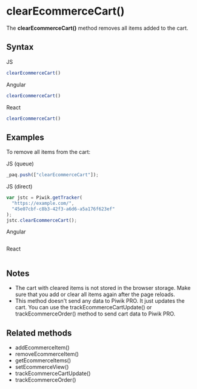 # clearEcommerceCart()

The **clearEcommerceCart()** method removes all items added to the cart.

## Syntax

<div class="tabs">

<div class="group-tab">

JS

``` javascript
clearEcommerceCart()
```

</div>

<div class="group-tab">

Angular

``` javascript
clearEcommerceCart()
```

</div>

<div class="group-tab">

React

``` javascript
clearEcommerceCart()
```

</div>

</div>

## Examples

To remove all items from the cart:

<div class="tabs">

<div class="group-tab">

JS (queue)

``` javascript
_paq.push(["clearEcommerceCart"]);
```

</div>

<div class="group-tab">

JS (direct)

``` javascript
var jstc = Piwik.getTracker(
  "https://example.com/",
  "45e07cbf-c8b3-42f3-a6d6-a5a176f623ef"
);
jstc.clearEcommerceCart();
```

</div>

<div class="group-tab">

Angular

``` javascript
```

</div>

<div class="group-tab">

React

``` javascript
```

</div>

</div>

## Notes

  - The cart with cleared items is not stored in the browser storage.
    Make sure that you add or clear all items again after the page
    reloads.
  - This method doesn't send any data to Piwik PRO. It just updates the
    cart. You can use the trackEcommerceCartUpdate() or
    trackEcommerceOrder() method to send cart data to Piwik PRO.

## Related methods

  - addEcommerceItem()
  - removeEcommerceItem()
  - getEcommerceItems()
  - setEcommerceView()
  - trackEcommerceCartUpdate()
  - trackEcommerceOrder()
